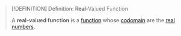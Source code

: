>[!DEFINITION] Definition: Real-Valued Function
>
>A **real-valued function** is a [function](../../Functions/Function.md) whose [codomain](../../Functions/Codomain%20of%20a%20Function.md) are the [real numbers](../../../Algebra/Fields/Real%20Numbers/The%20Field%20of%20the%20Real%20Numbers.md).
>